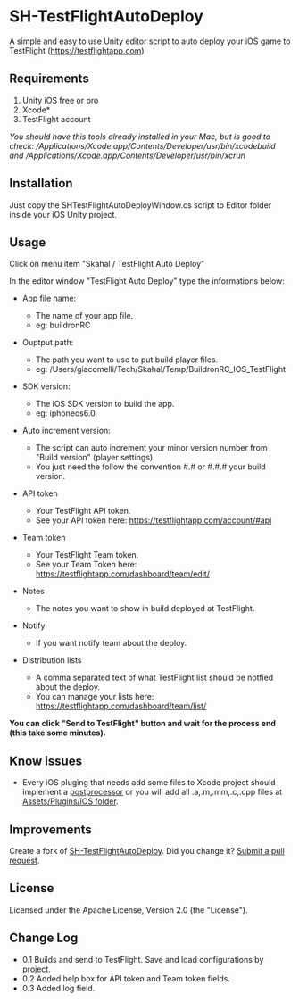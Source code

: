 SH-TestFlightAutoDeploy
=======================

A simple and easy to use Unity editor script to auto deploy your iOS game to TestFlight (https://testflightapp.com)

Requirements
-------
1. Unity iOS free or pro
2. Xcode*
3. TestFlight account


*You should have this tools already installed in your Mac, but is good to check:
/Applications/Xcode.app/Contents/Developer/usr/bin/xcodebuild and 
/Applications/Xcode.app/Contents/Developer/usr/bin/xcrun*


Installation
-------
Just copy the SHTestFlightAutoDeployWindow.cs script to Editor folder inside your iOS Unity project.

Usage
-------
Click on menu item "Skahal / TestFlight Auto Deploy"

In the editor window "TestFlight Auto Deploy" type the informations below:

* App file name:
	* The name of your app file. 
	* eg: buildronRC

* Ouptput path:
	* The path you want to use to put build player files.
	* eg: /Users/giacomelli/Tech/Skahal/Temp/BuildronRC_IOS_TestFlight

* SDK version:
	* The iOS SDK version to build the app.
	* eg: iphoneos6.0

* Auto increment version:
	* The script can auto increment your minor version number from "Build version" (player settings). 
	* You just need the follow the convention #.# or #.#.# your build version.

* API token
	* Your TestFlight API token.
	* See your API token here: https://testflightapp.com/account/#api

* Team token
	* Your TestFlight Team token.
	* See your Team Token here: https://testflightapp.com/dashboard/team/edit/

* Notes
	* The notes you want to show in build deployed at TestFlight.

* Notify
	* If you want notify team about the deploy.

* Distribution lists
	* A comma separated text of what TestFlight list should be notfied about the deploy.
	* You can manage your lists here: https://testflightapp.com/dashboard/team/list/


**You can click "Send to TestFlight" button and wait for the process end (this take some minutes).**

Know issues
------
* Every iOS pluging that needs add some files to Xcode project should implement a <a href="https://bitbucket.org/darktable/unity3d-airship-plugin/src/962a7d521793/Assets/Editor/PostprocessBuildPlayer_Airship">postprocessor</a> or you will add all .a,.m,.mm,.c,.cpp files at <a href="http://docs.unity3d.com/Documentation/Manual/PluginsForIOS.html">Assets/Plugins/iOS folder</a>.

Improvements
------
Create a fork of <a href="fork_select">SH-TestFlightAutoDeploy</a>. Did you change it? <a href="pull/new/master">Submit a pull request</a>.

License
------
Licensed under the Apache License, Version 2.0 (the "License").

Change Log
------
* 0.1 Builds and send to TestFlight. Save and load configurations by project.
* 0.2 Added help box for API token and Team token fields.
* 0.3 Added log field.